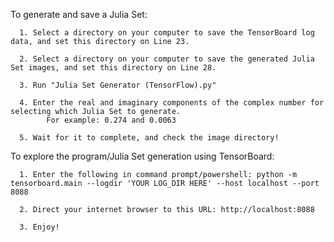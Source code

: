 To generate and save a Julia Set:

	  1. Select a directory on your computer to save the TensorBoard log data, and set this directory on Line 23.

	  2. Select a directory on your computer to save the generated Julia Set images, and set this directory on Line 28.

	  3. Run "Julia Set Generator (TensorFlow).py"

	  4. Enter the real and imaginary components of the complex number for selecting which Julia Set to generate.
		    For example: 0.274 and 0.0063

	  5. Wait for it to complete, and check the image directory!


To explore the program/Julia Set generation using TensorBoard:

	  1. Enter the following in command prompt/powershell: python -m tensorboard.main --logdir 'YOUR LOG_DIR HERE' --host localhost --port 8088

      2. Direct your internet browser to this URL: http://localhost:8088

	  3. Enjoy!
